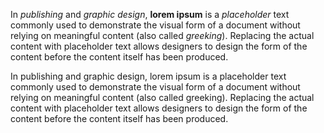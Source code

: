In <i>publishing</i> and <i>graphic design</i>, <b>lorem ipsum</b> is a <i>placeholder</i> text commonly used to demonstrate the visual form of a document without relying on meaningful content (also called <i>greeking</i>). Replacing the actual content with placeholder text allows designers to design the form of the content before the content itself has been produced.

In publishing and graphic design, lorem ipsum is a placeholder text commonly used to demonstrate the visual form of a document without relying on meaningful content (also called greeking). Replacing the actual content with placeholder text allows designers to design the form of the content before the content itself has been produced.
